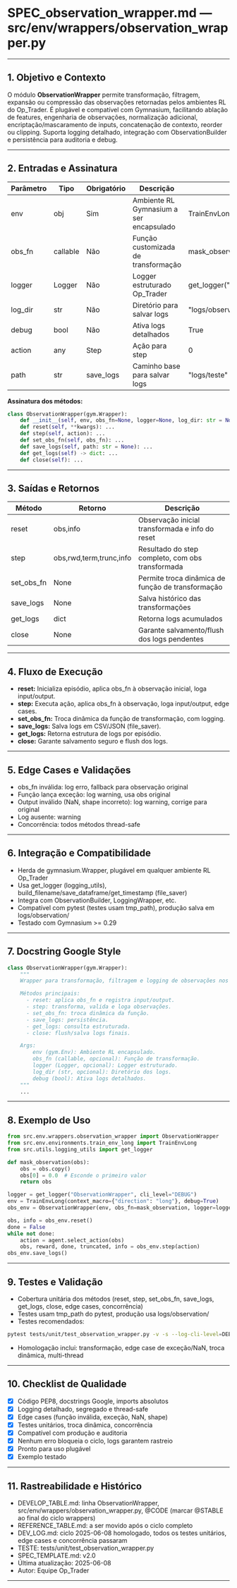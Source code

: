 # SPEC\_observation\_wrapper.md — src/env/wrappers/observation\_wrapper.py

---

## 1. Objetivo e Contexto

O módulo **ObservationWrapper** permite transformação, filtragem, expansão ou compressão das observações retornadas pelos ambientes RL do Op\_Trader. É plugável e compatível com Gymnasium, facilitando ablação de features, engenharia de observações, normalização adicional, encriptação/mascaramento de inputs, concatenação de contexto, reorder ou clipping. Suporta logging detalhado, integração com ObservationBuilder e persistência para auditoria e debug.

---

## 2. Entradas e Assinatura

| Parâmetro | Tipo     | Obrigatório | Descrição                               | Exemplo                           |
| --------- | -------- | ----------- | --------------------------------------- | --------------------------------- |
| env       | obj      | Sim         | Ambiente RL Gymnasium a ser encapsulado | TrainEnvLong()                    |
| obs\_fn   | callable | Não         | Função customizada de transformação     | mask\_observation                 |
| logger    | Logger   | Não         | Logger estruturado Op\_Trader           | get\_logger("ObservationWrapper") |
| log\_dir  | str      | Não         | Diretório para salvar logs              | "logs/observation/"               |
| debug     | bool     | Não         | Ativa logs detalhados                   | True                              |
| action    | any      | Step        | Ação para step                          | 0                                 |
| path      | str      | save\_logs  | Caminho base para salvar logs           | "logs/teste"                      |

**Assinatura dos métodos:**

```python
class ObservationWrapper(gym.Wrapper):
    def __init__(self, env, obs_fn=None, logger=None, log_dir: str = None, debug: bool = False, **kwargs): ...
    def reset(self, **kwargs): ...
    def step(self, action): ...
    def set_obs_fn(self, obs_fn): ...
    def save_logs(self, path: str = None): ...
    def get_logs(self) -> dict: ...
    def close(self): ...
```

---

## 3. Saídas e Retornos

| Método       | Retorno                 | Descrição                                         |
| ------------ | ----------------------- | ------------------------------------------------- |
| reset        | obs,info                | Observação inicial transformada e info do reset   |
| step         | obs,rwd,term,trunc,info | Resultado do step completo, com obs transformada  |
| set\_obs\_fn | None                    | Permite troca dinâmica de função de transformação |
| save\_logs   | None                    | Salva histórico das transformações                |
| get\_logs    | dict                    | Retorna logs acumulados                           |
| close        | None                    | Garante salvamento/flush dos logs pendentes       |

---

## 4. Fluxo de Execução

* **reset:** Inicializa episódio, aplica obs\_fn à observação inicial, loga input/output.
* **step:** Executa ação, aplica obs\_fn à observação, loga input/output, edge cases.
* **set\_obs\_fn:** Troca dinâmica da função de transformação, com logging.
* **save\_logs:** Salva logs em CSV/JSON (file\_saver).
* **get\_logs:** Retorna estrutura de logs por episódio.
* **close:** Garante salvamento seguro e flush dos logs.

---

## 5. Edge Cases e Validações

* obs\_fn inválida: log erro, fallback para observação original
* Função lança exceção: log warning, usa obs original
* Output inválido (NaN, shape incorreto): log warning, corrige para original
* Log ausente: warning
* Concorrência: todos métodos thread-safe

---

## 6. Integração e Compatibilidade

* Herda de gymnasium.Wrapper, plugável em qualquer ambiente RL Op\_Trader
* Usa get\_logger (logging\_utils), build\_filename/save\_dataframe/get\_timestamp (file\_saver)
* Integra com ObservationBuilder, LoggingWrapper, etc.
* Compatível com pytest (testes usam tmp\_path), produção salva em logs/observation/
* Testado com Gymnasium >= 0.29

---

## 7. Docstring Google Style

```python
class ObservationWrapper(gym.Wrapper):
    """
    Wrapper para transformação, filtragem e logging de observações nos ambientes RL do Op_Trader.

    Métodos principais:
      - reset: aplica obs_fn e registra input/output.
      - step: transforma, valida e loga observações.
      - set_obs_fn: troca dinâmica da função.
      - save_logs: persistência.
      - get_logs: consulta estruturada.
      - close: flush/salva logs finais.

    Args:
        env (gym.Env): Ambiente RL encapsulado.
        obs_fn (callable, opcional): Função de transformação.
        logger (Logger, opcional): Logger estruturado.
        log_dir (str, opcional): Diretório dos logs.
        debug (bool): Ativa logs detalhados.
    """
    ...
```

---

## 8. Exemplo de Uso

```python
from src.env.wrappers.observation_wrapper import ObservationWrapper
from src.env.environments.train_env_long import TrainEnvLong
from src.utils.logging_utils import get_logger

def mask_observation(obs):
    obs = obs.copy()
    obs[0] = 0.0  # Esconde o primeiro valor
    return obs

logger = get_logger("ObservationWrapper", cli_level="DEBUG")
env = TrainEnvLong(context_macro={"direction": "long"}, debug=True)
obs_env = ObservationWrapper(env, obs_fn=mask_observation, logger=logger)

obs, info = obs_env.reset()
done = False
while not done:
    action = agent.select_action(obs)
    obs, reward, done, truncated, info = obs_env.step(action)
obs_env.save_logs()
```

---

## 9. Testes e Validação

* Cobertura unitária dos métodos (reset, step, set\_obs\_fn, save\_logs, get\_logs, close, edge cases, concorrência)
* Testes usam tmp\_path do pytest, produção usa logs/observation/
* Testes recomendados:

```bash
pytest tests/unit/test_observation_wrapper.py -v -s --log-cli-level=DEBUG
```

* Homologação inclui: transformação, edge case de exceção/NaN, troca dinâmica, multi-thread

---

## 10. Checklist de Qualidade

* [x] Código PEP8, docstrings Google, imports absolutos
* [x] Logging detalhado, segregado e thread-safe
* [x] Edge cases (função inválida, exceção, NaN, shape)
* [x] Testes unitários, troca dinâmica, concorrência
* [x] Compatível com produção e auditoria
* [x] Nenhum erro bloqueia o ciclo, logs garantem rastreio
* [x] Pronto para uso plugável
* [x] Exemplo testado

---

## 11. Rastreabilidade e Histórico

* DEVELOP\_TABLE.md: linha ObservationWrapper, src/env/wrappers/observation\_wrapper.py, @CODE (marcar @STABLE ao final do ciclo wrappers)
* REFERENCE\_TABLE.md: a ser movido após o ciclo completo
* DEV\_LOG.md: ciclo 2025-06-08 homologado, todos os testes unitários, edge cases e concorrência passaram
* TESTE: tests/unit/test\_observation\_wrapper.py
* SPEC\_TEMPLATE.md: v2.0
* Última atualização: 2025-06-08
* Autor: Equipe Op\_Trader

---

